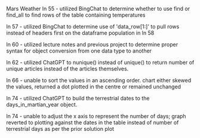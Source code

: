 Mars Weather
ln 55 - utilized BingChat to determine whether to use find or find_all to find rows of the table containing temperatures

ln 57 - utilized BingChat to determine use of 'data_row[1:]' to pull rows instead of headers first on the dataframe population in ln 58

ln 60 - utilized lecture notes and previous project to determine proper syntax for object conversion from one data type to another

ln 62 - utilized ChatGPT to nunique() instead of unique() to return number of unique articles instead of the articles themselves.

ln 66 - unable to sort the values in an ascending order. chart either skewed the values, returned a dot plotted in the centre or remained unchanged

ln 74 - utilized ChatGPT to build the terrestrial dates to the days_in_martian_year object.

ln 74 - unable to adjust the x axis to represent the number of days; graph reverted to plotting against the dates in the table instead of number of terrestrial days as per the prior solution plot
